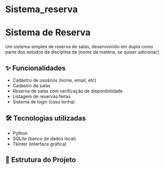 # Sistema_reserva

# Sistema de Reserva

Um sistema simples de reserva de salas, desenvolvido em dupla como parte dos estudos da disciplina de [nome da matéria, se quiser adicionar].

## ✨ Funcionalidades

- Cadastro de usuários (nome, email, etc)
- Cadastro de salas
- Reserva de salas com verificação de disponibilidade
- Listagem de reservas feitas
- Sistema de login (caso tenha)

## 🛠 Tecnologias utilizadas

- Python
- SQLite (banco de dados local)
- Tkinter (interface gráfica)

## 📁 Estrutura do Projeto

